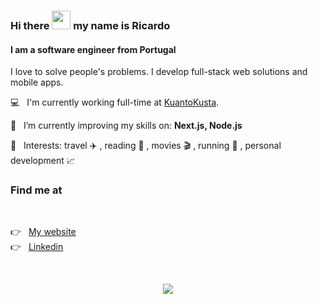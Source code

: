 ### Hi there <img src="https://raw.githubusercontent.com/iampavangandhi/iampavangandhi/master/gifs/Hi.gif" width="30px"> my name is Ricardo
#### I am a software engineer from Portugal
I love to solve people's problems.
I develop full-stack web solutions and mobile apps.

💻  &nbsp; I'm currently working full-time at <a href="https://kuantokusta.pt">KuantoKusta</a>.

🌱 &nbsp; I’m currently improving my skills on: **Next.js, Node.js**

💙 &nbsp; Interests: travel ✈️ , reading 📖 , movies 🎬 , running 👟 , personal development 📈

### Find me at

<br/>

<p align="left">
  👉  &nbsp;
  <a href="https://ricardopbarbosa.com" target="_blank">
    My website
  </a>
  <br/>
  👉 &nbsp;
  <a href="https://www.linkedin.com/in/ricardopbarbosa" target="_blank">
    Linkedin
  </a>
</p>

<br/>

<p align="center">
  <a href="https://github.com/anuraghazra/github-readme-stats">
    <img
      align="center"
      src="https://github-readme-stats.vercel.app/api?username=RicardoPBarbosa&show_icons=true&hide=issues,contribs&theme=dracula"
    />
  </a>
</p>
